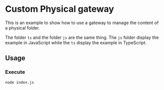 # Custom Physical gateway

This is an example to show how to use a gateway to manage the content of a physical folder.

The folder `ts` and the folder `js` are the same thing. The `js` folder display the example in JavaScript while the `ts` display the example in TypeScript.

## Usage

### Execute

```bash
node index.js
```
